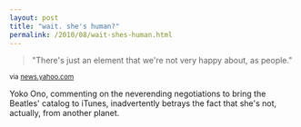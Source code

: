 ```yaml
---
layout: post
title: "wait. she's human?"
permalink: /2010/08/wait-shes-human.html
---
```


<blockquote><p>&quot;There&#39;s just an element that we&#39;re not very happy about, as people.&quot;</p></blockquote>

<p><small>via <a href="http://news.yahoo.com/s/nm/20100806/en_nm/us_beatles">news.yahoo.com</a></small></p>

<p>Yoko Ono, commenting on the neverending negotiations to bring the Beatles&#39; catalog to iTunes, inadvertently betrays the fact that she&#39;s not, actually, from another planet.</p>


